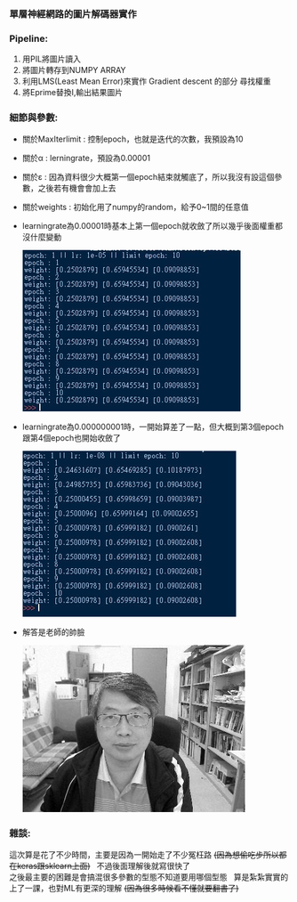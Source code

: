 ### 單層神經網路的圖片解碼器實作  

### Pipeline:
1. 用PIL將圖片讀入
2. 將圖片轉存到NUMPY ARRAY
3. 利用LMS(Least Mean Error)來實作 Gradient descent 的部分 尋找權重
4. 將Eprime替換I,輸出結果圖片

### 細節與參數:
* 關於MaxIterlimit : 控制epoch，也就是迭代的次數，我預設為10

* 關於α : lerningrate，預設為0.00001

* 關於ε : 因為資料很少大概第一個epoch結束就觸底了，所以我沒有設這個參數，之後若有機會會加上去

* 關於weights : 初始化用了numpy的random，給予0~1間的任意值 
 
* learningrate為0.00001時基本上第一個epoch就收斂了所以幾乎後面權重都沒什麼變動 

  ![lr=1e-05](https://github.com/jt851113/ML2018_410421233/raw/master/photo/1e-05.JPG)
  
* learningrate為0.000000001時，一開始算差了一點，但大概到第3個epoch跟第4個epoch也開始收斂了

  ![lr=1e-08](https://github.com/jt851113/ML2018_410421233/raw/master/photo/1e-08.JPG)
  
* 解答是老師的帥臉
  
  ![ans](https://github.com/jt851113/ML2018_410421233/raw/master/photo/Iprime.jpg)

### 雜談:
這次算是花了不少時間，主要是因為一開始走了不少冤枉路 ~~(因為想偷吃步所以都在keras跟sklearn上面)~~   
不過後面理解後就寫很快了  
之後最主要的困難是會搞混很多參數的型態不知道要用哪個型態  
算是紮紮實實的上了一課，也對ML有更深的理解 ~~(因為很多時候看不懂就要翻書了)~~
